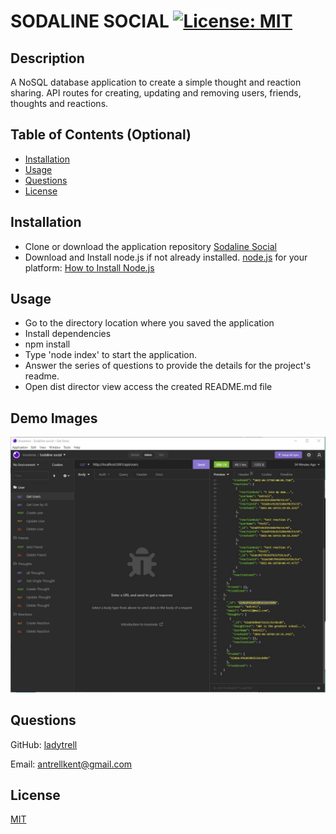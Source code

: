 # SODALINE SOCIAL  [![License: MIT](https://img.shields.io/badge/License-MIT-yellow.svg)](https://opensource.org/licenses/MIT)
  
  ## Description

  A NoSQL database application to create a simple thought and reaction sharing.  API routes for creating, updating and removing users, friends, thoughts and reactions.

  ## Table of Contents (Optional)

 - [Installation](#installation)
 - [Usage](#usage)
 - [Questions](#questions)
 - [License](#license)

  ## Installation

 - Clone or download the application repository 
[Sodaline Social](https://github.com/ladytrell/team-directory)
 - Download and Install node.js if not already installed.  [node.js](https://nodejs.org/en/) for your platform:  [How to Install Node.js](https://nodejs.dev/learn/how-to-install-nodejs)

  ## Usage

 - Go to the directory location where you saved the application 
 - Install dependencies
 - npm install
 - Type 'node index' to start the application. 
 - Answer the series of questions to provide the details for the project's readme.
 - Open dist director view access the created README.md file

  ## Demo Images
  ![](./assets/images/demo-image.jpg/)

  ## Questions

  GitHub: [ladytrell](https://github.com/ladytrell)

  Email: [antrellkent@gmail.com](mailto:antrellkent@gmail.com)

   
  ## License

  [MIT](https://img.shields.io/badge/License-MIT-yellow.svg)
  


